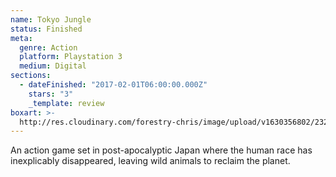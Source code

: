 ```yaml
---
name: Tokyo Jungle
status: Finished
meta:
  genre: Action
  platform: Playstation 3
  medium: Digital
sections:
  - dateFinished: "2017-02-01T06:00:00.000Z"
    stars: "3"
    _template: review
boxart: >-
  http://res.cloudinary.com/forestry-chris/image/upload/v1630356802/2329203-box_tj_juoztv.png
---
```


An action game set in post-apocalyptic Japan where the human race has inexplicably disappeared, leaving wild animals to reclaim the planet.
